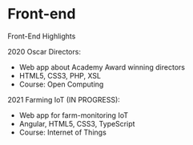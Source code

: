 # Front-end
Front-End Highlights

2020 Oscar Directors:
- Web app about Academy Award winning directors
- HTML5, CSS3, PHP, XSL
- Course: Open Computing


2021 Farming IoT (IN PROGRESS):
- Web app for farm-monitoring IoT 
- Angular, HTML5, CSS3, TypeScript
- Course: Internet of Things
